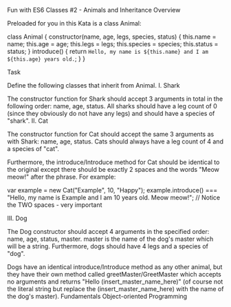 Fun with ES6 Classes #2 - Animals and Inheritance
Overview

Preloaded for you in this Kata is a class Animal:

class Animal {
constructor(name, age, legs, species, status) {
this.name = name;
this.age = age;
this.legs = legs;
this.species = species;
this.status = status;
}
introduce() {
return `Hello, my name is ${this.name} and I am ${this.age} years old.`;
}
}

Task

Define the following classes that inherit from Animal.
I. Shark

The constructor function for Shark should accept 3 arguments in total in the following order: name, age, status. All sharks should have a leg count of 0 (since they obviously do not have any legs) and should have a species of "shark".
II. Cat

The constructor function for Cat should accept the same 3 arguments as with Shark: name, age, status. Cats should always have a leg count of 4 and a species of "cat".

Furthermore, the introduce/Introduce method for Cat should be identical to the original except there should be exactly 2 spaces and the words "Meow meow!" after the phrase. For example:

var example = new Cat("Example", 10, "Happy");
example.introduce() === "Hello, my name is Example and I am 10 years old.  Meow meow!"; // Notice the TWO spaces - very important

III. Dog

The Dog constructor should accept 4 arguments in the specified order: name, age, status, master. master is the name of the dog's master which will be a string. Furthermore, dogs should have 4 legs and a species of "dog".

Dogs have an identical introduce/Introduce method as any other animal, but they have their own method called greetMaster/GreetMaster which accepts no arguments and returns "Hello (insert_master_name_here)" (of course not the literal string but replace the (insert_master_name_here) with the name of the dog's master).
Fundamentals
Object-oriented Programming